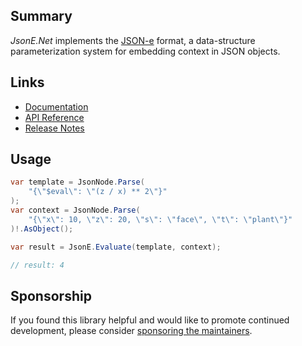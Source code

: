 ## Summary

_JsonE.Net_ implements the [JSON-e](https://json-e.js.org/) format, a data-structure parameterization system for embedding context in JSON objects.

## Links

- [Documentation](https://docs.json-everything.net/json-e/basics/)
- [API Reference](https://docs.json-everything.net/api/JsonE.Net/JsonE/)
- [Release Notes](https://docs.json-everything.net/rn-json-e/)

## Usage

```c#
var template = JsonNode.Parse(
    "{\"$eval\": \"(z / x) ** 2\"}"
);
var context = JsonNode.Parse(
    "{\"x\": 10, \"z\": 20, \"s\": \"face\", \"t\": \"plant\"}"
)!.AsObject();

var result = JsonE.Evaluate(template, context);

// result: 4
```

## Sponsorship

If you found this library helpful and would like to promote continued development, please consider [sponsoring the maintainers](https://github.com/sponsors/gregsdennis).